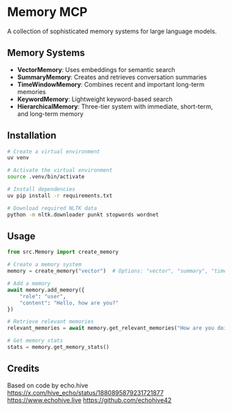 # Memory MCP

A collection of sophisticated memory systems for large language models.

## Memory Systems

- **VectorMemory**: Uses embeddings for semantic search
- **SummaryMemory**: Creates and retrieves conversation summaries
- **TimeWindowMemory**: Combines recent and important long-term memories
- **KeywordMemory**: Lightweight keyword-based search
- **HierarchicalMemory**: Three-tier system with immediate, short-term, and long-term memory

## Installation

```bash
# Create a virtual environment
uv venv

# Activate the virtual environment
source .venv/bin/activate

# Install dependencies
uv pip install -r requirements.txt

# Download required NLTK data
python -m nltk.downloader punkt stopwords wordnet
```

## Usage

```python
from src.Memory import create_memory

# Create a memory system
memory = create_memory("vector")  # Options: "vector", "summary", "timewindow", "keyword", "hierarchical"

# Add a memory
await memory.add_memory({
    "role": "user",
    "content": "Hello, how are you?"
})

# Retrieve relevant memories
relevant_memories = await memory.get_relevant_memories("How are you doing today?")

# Get memory stats
stats = memory.get_memory_stats()
```

## Credits

Based on code by echo.hive
https://x.com/hive_echo/status/1880895879231721877
https://www.echohive.live
https://github.com/echohive42

